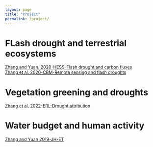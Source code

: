 ```yaml
---
layout: page
title: "Project"
permalink: /project/
---
```

<div class="container">
    <h1>FLash drought and terrestrial ecosystems</h1>
    <a href="https://hess.copernicus.org/articles/24/5579/2020/" target="_blank">
    Zhang and Yuan, 2020-HESS-Flash drought and carbon fluxes
    </a> 
</div>

<div class="container">
  <a href="https://cbmjournal.biomedcentral.com/articles/10.1186/s13021-020-00156-1" target="_blank">
    Zhang et al. 2020-CBM-Remote sensing and flash droughts
  </a>
</div>
        
 <div class="container"> 
    <h1>Vegetation greening and droughts</h1>
    <a href="https://iopscience.iop.org/article/10.1088/1748-9326/ac69fb" target="_blank">
    Zhang et al. 2022-ERL-Drought attribution
    </a>
</div>
 <div class="container"> 
    <h1>Water budget and human activity</h1>
    <a href="https://www.sciencedirect.com/science/article/pii/S0022169419310856?via%3Dihub" target="_blank">
    Zhang and Yuan 2019-JH-ET
    </a>
</div>  
    
<html>
  <head>
    <style>
      body {
        background-image: url('/assets/images/drought-vegetation.jpg');
        background-size: cover;
        background-position: center;
        background-attachment: fixed;
      }
    </style>
  </head>
</html>

